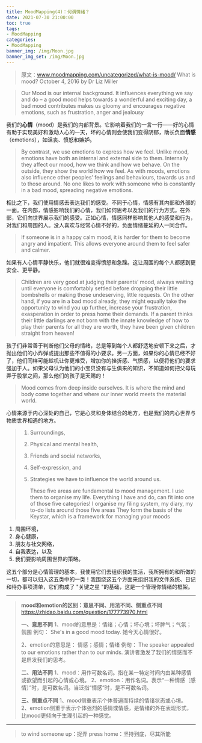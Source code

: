 ```yaml
---
title: MoodMapping(4)：何谓情绪？
date: 2021-07-30 21:00:00
toc: true
tags:
- MoodMapping
categories:
- MoodMapping
banner_img: /img/Moon.jpg
banner_img_set: /img/Moon.jpg
---
```


> 原文：www.moodmapping.com/uncategorized/what-is-mood/
> What is mood?
> October 4, 2016 by Dr Liz Miller

> Our Mood is our internal background. It influences everything we say and do –  a good mood helps towards a wonderful and exciting day, a bad mood contributes makes us gloomy and encourages negative emotions,  such as frustration, anger and jealousy

我们的**心情**（mood）是我们的内部背景。它影响着我们的一言一行——好的心情有助于实现美好和激动人心的一天，坏的心情则会使我们变得阴郁，助长负面**情感**（emotions），如沮丧、愤怒和嫉妒。

> By contrast, we use emotions to express how we feel. Unlike mood, emotions have both an internal and external side to them. Internally they affect our mood, how we think and how we behave. On the outside, they show the world how we feel. As with moods,  emotions also influence other peoples’ feelings and behaviours, towards us and to those around. No one likes to work with someone who is constantly in a bad mood, spreading negative emotions.

相比之下，我们使用情感去表达我们的感受。不同于心情，情感有其内部和外部的一面。在内部，情感影响我们的心情，我们如何思考以及我们的行为方式。在外部，它们向世界展示我们的感受。正如心情，情感同样影响其他人的感受和行为，对我们和周围的人。没人喜欢与经常心情不好的，负面情绪蔓延的人一同合作。

> If someone is in a happy calm mood, it is harder for them to become angry and impatient. This allows everyone around them to feel safer and calmer.

如果有人心情平静快乐，他们就很难变得愤怒和急躁。这让周围的每个人都感到更安全、更平静。

> Children are very good at judging their parents’ mood, always waiting until everyone is comfortably settled before dropping their little bombshells or making those undeserving, little requests. On the other hand, if you are in a bad mood already, they might equally take the opportunity to wind you up further, increase your frustration, exasperation in order to press home their demands. If a parent thinks their little darlings are not born with the innate knowledge of how to play their parents for all they are worth, they have been given children straight from heaven!

孩子们非常善于判断他们父母的情绪，总是等到每个人都舒适地安顿下来之后，才抛出他们的小炸弹或提出那些不值得的小要求。另一方面，如果你的心情已经不好了，他们同样可能趁机让你更难受，增加你的挫折感、气愤感，以便将他们的要求强加于人。如果父母认为他们的小宝贝没有与生俱来的知识，不知道如何把父母玩弄于股掌之间，那么他们的孩子是天赐的！

> Mood comes from deep inside ourselves. It is where the mind and body come together and where our inner world meets the material world.

心情来源于内心深处的自己，它是心灵和身体结合的地方，也是我们的内心世界与物质世界相遇的地方。

> 1. Surroundings,
> 2. Physical and mental health,
> 3. Friends and social networks,
> 4. Self-expression,  and
> 5. Strategies we have to influence the world around us.
> 
>    These five areas are fundamental to mood management. I use them to organise my life. Everything I have and do, can fit into one of those five categories! I organise my filing system, my diary, my to-do lists around those five areas They form the basis of the Keystar, which is a framework for managing your moods

1. 周围环境，
2. 身心健康，
3. 朋友与社交网络，
4. 自我表达，以及
5. 我们要影响周围世界的策略。

这五个部分是心情管理的基本，我使用它们去组织我的生活，我所拥有的和所做的一切，都可以归入这五类中的一类！我围绕这五个方面来组织我的文件系统、日记和待办事项清单，它们构成了 "关键之星 "的基础，这是一个管理你情绪的框架。

---

> **mood和emotion的区别：意思不同、用法不同、侧重点不同**
> https://zhidao.baidu.com/question/177773970.html
>
> **一、意思不同**
> 1、mood的意思是：情绪；心情；坏心境；坏脾气；气氛；氛围
> 例句：
> She's in a good mood today.
> 她今天心情很好。
>
> 2、emotion的意思是： 情感；感情；情绪
> 例句：
> The speaker appealed to our emotions rather than to our minds.
> 演讲者激发了我们的情感而不是启发我们的思考。
>
> **二、用法不同**
> 1、mood：用作可数名词。指在某一特定时间内由某种感情或欲望而引起的心情或心境。
> 2、emotion：用作名词。表示“一种情感〔感情〕”时，是可数名词。当泛指“情感”时，是不可数名词。
>
> **三、侧重点不同**
> 1、mood侧重表示个体普遍而持续的情绪状态或心境。
> 2、emotion侧重于表示个体强烈的感情或情感，是情绪的外在表现形式，比mood更倾向于生理引起的一种感觉。

---

> to wind someone up：捉弄
> press home：坚持到底，尽其所能